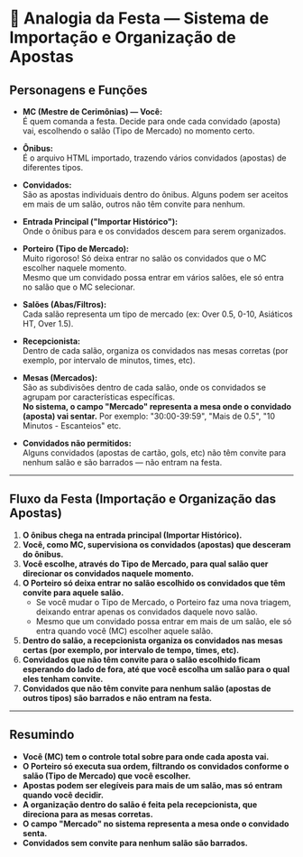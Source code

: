 # 🎉 Analogia da Festa — Sistema de Importação e Organização de Apostas

## Personagens e Funções

- **MC (Mestre de Cerimônias) — Você:**  
  É quem comanda a festa. Decide para onde cada convidado (aposta) vai, escolhendo o salão (Tipo de Mercado) no momento certo.

- **Ônibus:**  
  É o arquivo HTML importado, trazendo vários convidados (apostas) de diferentes tipos.

- **Convidados:**  
  São as apostas individuais dentro do ônibus. Alguns podem ser aceitos em mais de um salão, outros não têm convite para nenhum.

- **Entrada Principal ("Importar Histórico"):**  
  Onde o ônibus para e os convidados descem para serem organizados.

- **Porteiro (Tipo de Mercado):**  
  Muito rigoroso! Só deixa entrar no salão os convidados que o MC escolher naquele momento.  
  Mesmo que um convidado possa entrar em vários salões, ele só entra no salão que o MC selecionar.

- **Salões (Abas/Filtros):**  
  Cada salão representa um tipo de mercado (ex: Over 0.5, 0-10, Asiáticos HT, Over 1.5).

- **Recepcionista:**  
  Dentro de cada salão, organiza os convidados nas mesas corretas (por exemplo, por intervalo de minutos, times, etc).

- **Mesas (Mercados):**  
  São as subdivisões dentro de cada salão, onde os convidados se agrupam por características específicas.  
  **No sistema, o campo "Mercado" representa a mesa onde o convidado (aposta) vai sentar.** Por exemplo: "30:00-39:59", "Mais de 0.5", "10 Minutos - Escanteios" etc.

- **Convidados não permitidos:**  
  Alguns convidados (apostas de cartão, gols, etc) não têm convite para nenhum salão e são barrados — não entram na festa.

---

## Fluxo da Festa (Importação e Organização das Apostas)

1. **O ônibus chega na entrada principal (Importar Histórico).**
2. **Você, como MC, supervisiona os convidados (apostas) que desceram do ônibus.**
3. **Você escolhe, através do Tipo de Mercado, para qual salão quer direcionar os convidados naquele momento.**
4. **O Porteiro só deixa entrar no salão escolhido os convidados que têm convite para aquele salão.**
   - Se você mudar o Tipo de Mercado, o Porteiro faz uma nova triagem, deixando entrar apenas os convidados daquele novo salão.
   - Mesmo que um convidado possa entrar em mais de um salão, ele só entra quando você (MC) escolher aquele salão.
5. **Dentro do salão, a recepcionista organiza os convidados nas mesas certas (por exemplo, por intervalo de tempo, times, etc).**
6. **Convidados que não têm convite para o salão escolhido ficam esperando do lado de fora, até que você escolha um salão para o qual eles tenham convite.**
7. **Convidados que não têm convite para nenhum salão (apostas de outros tipos) são barrados e não entram na festa.**

---

## Resumindo

- **Você (MC) tem o controle total sobre para onde cada aposta vai.**
- **O Porteiro só executa sua ordem, filtrando os convidados conforme o salão (Tipo de Mercado) que você escolher.**
- **Apostas podem ser elegíveis para mais de um salão, mas só entram quando você decidir.**
- **A organização dentro do salão é feita pela recepcionista, que direciona para as mesas corretas.**
- **O campo "Mercado" no sistema representa a mesa onde o convidado senta.**
- **Convidados sem convite para nenhum salão são barrados.** 